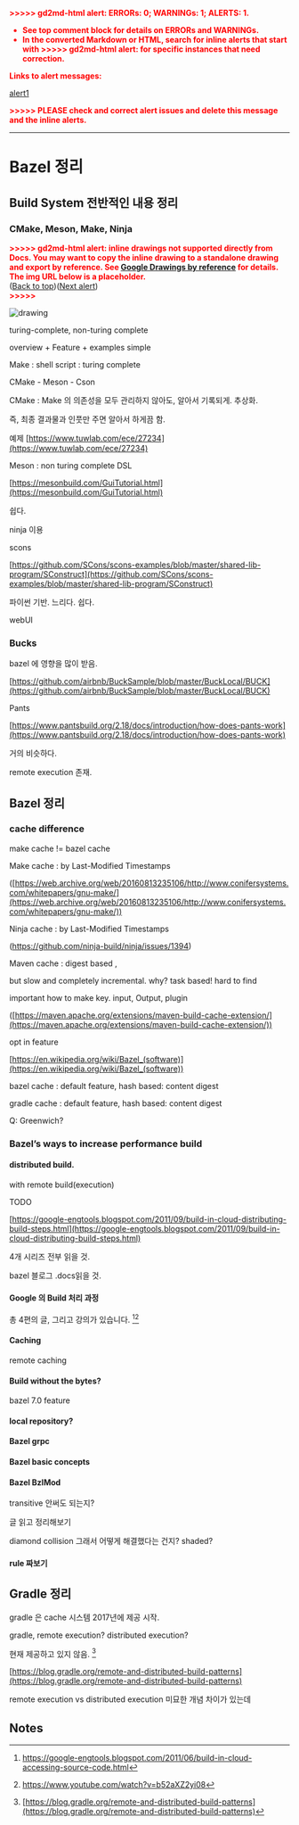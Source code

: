 <!-----

You have some errors, warnings, or alerts. If you are using reckless mode, turn it off to see inline alerts.
* ERRORs: 0
* WARNINGs: 1
* ALERTS: 1

Conversion time: 0.398 seconds.


Using this Markdown file:

1. Paste this output into your source file.
2. See the notes and action items below regarding this conversion run.
3. Check the rendered output (headings, lists, code blocks, tables) for proper
   formatting and use a linkchecker before you publish this page.

Conversion notes:

* Docs to Markdown version 1.0β35
* Fri Jan 19 2024 18:17:08 GMT-0800 (PST)
* Source doc: Bazel 정리

WARNING:
Inline drawings not supported: look for ">>>>>  gd2md-html alert:  inline drawings..." in output.

----->


<p style="color: red; font-weight: bold">>>>>>  gd2md-html alert:  ERRORs: 0; WARNINGs: 1; ALERTS: 1.</p>
<ul style="color: red; font-weight: bold"><li>See top comment block for details on ERRORs and WARNINGs. <li>In the converted Markdown or HTML, search for inline alerts that start with >>>>>  gd2md-html alert:  for specific instances that need correction.</ul>

<p style="color: red; font-weight: bold">Links to alert messages:</p><a href="#gdcalert1">alert1</a>

<p style="color: red; font-weight: bold">>>>>> PLEASE check and correct alert issues and delete this message and the inline alerts.<hr></p>



# Bazel 정리 


## Build System 전반적인 내용 정리


### CMake, Meson, Make, Ninja



<p id="gdcalert1" ><span style="color: red; font-weight: bold">>>>>>  gd2md-html alert: inline drawings not supported directly from Docs. You may want to copy the inline drawing to a standalone drawing and export by reference. See <a href="https://github.com/evbacher/gd2md-html/wiki/Google-Drawings-by-reference">Google Drawings by reference</a> for details. The img URL below is a placeholder. </span><br>(<a href="#">Back to top</a>)(<a href="#gdcalert2">Next alert</a>)<br><span style="color: red; font-weight: bold">>>>>> </span></p>


![drawing](https://docs.google.com/drawings/d/12345/export/png)

turing-complete, non-turing complete

overview + Feature + examples simple 

Make : shell script : turing complete

CMake - Meson - Cson

CMake : Make 의 의존성을 모두 관리하지 않아도, 알아서 기록되게. 추상화. 

즉, 최종 결과물과 인풋만 주면 알아서 하게끔 함. 

예제 [https://www.tuwlab.com/ece/27234](https://www.tuwlab.com/ece/27234)

Meson : non turing complete DSL

[https://mesonbuild.com/GuiTutorial.html](https://mesonbuild.com/GuiTutorial.html)

쉽다.  

ninja 이용

scons

[https://github.com/SCons/scons-examples/blob/master/shared-lib-program/SConstruct](https://github.com/SCons/scons-examples/blob/master/shared-lib-program/SConstruct)

파이썬 기반. 느리다. 쉽다. 

webUI


### Bucks

bazel 에 영향을 많이 받음. 

[https://github.com/airbnb/BuckSample/blob/master/BuckLocal/BUCK](https://github.com/airbnb/BuckSample/blob/master/BuckLocal/BUCK)

Pants

[https://www.pantsbuild.org/2.18/docs/introduction/how-does-pants-work](https://www.pantsbuild.org/2.18/docs/introduction/how-does-pants-work)

거의 비슷하다. 

remote execution 존재. 


## Bazel 정리


### cache difference

make cache != bazel cache

Make cache : by Last-Modified Timestamps

([https://web.archive.org/web/20160813235106/http://www.conifersystems.com/whitepapers/gnu-make/](https://web.archive.org/web/20160813235106/http://www.conifersystems.com/whitepapers/gnu-make/))

Ninja cache : by Last-Modified Timestamps

(https://github.com/ninja-build/ninja/issues/1394)

Maven cache : digest based , 

  but slow and completely incremental. why? task based! hard to find

important how to make key. input, Output, plugin

([https://maven.apache.org/extensions/maven-build-cache-extension/](https://maven.apache.org/extensions/maven-build-cache-extension/))

opt in feature

[https://en.wikipedia.org/wiki/Bazel_(software)](https://en.wikipedia.org/wiki/Bazel_(software))

bazel cache : default feature, hash based: content digest

gradle cache : default feature, hash based: content digest

Q: Greenwich?


### Bazel’s ways to increase performance build 


#### distributed build. 

with remote build(execution)

TODO

[https://google-engtools.blogspot.com/2011/09/build-in-cloud-distributing-build-steps.html](https://google-engtools.blogspot.com/2011/09/build-in-cloud-distributing-build-steps.html)

4개 시리즈 전부 읽을 것. 

bazel 블로그 .docs읽을 것. 


#### Google 의 Build 처리 과정

총 4편의 글, 그리고 강의가 있습니다. [^1][^2]


#### Caching

remote caching


#### Build without the bytes?

bazel 7.0 feature


#### local repository?


#### Bazel grpc


#### Bazel basic concepts


#### Bazel BzlMod

transitive 안써도 되는지?

글 읽고 정리해보기

diamond collision 그래서 어떻게 해결했다는 건지? shaded?


#### rule 짜보기


## Gradle 정리

gradle 은 cache 시스템 2017년에 제공 시작. 

gradle, remote execution? distributed execution?

현재 제공하고 있지 않음. [^3]

[https://blog.gradle.org/remote-and-distributed-build-patterns](https://blog.gradle.org/remote-and-distributed-build-patterns)

remote execution vs distributed execution  미묘한 개념 차이가 있는데


<!-- Footnotes themselves at the bottom. -->
## Notes

[^1]:
     https://google-engtools.blogspot.com/2011/06/build-in-cloud-accessing-source-code.html

[^2]:
     https://www.youtube.com/watch?v=b52aXZ2yi08

[^3]:
     [https://blog.gradle.org/remote-and-distributed-build-patterns](https://blog.gradle.org/remote-and-distributed-build-patterns)
